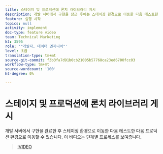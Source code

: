 ```yaml
---
title: 스테이지 및 프로덕션에 론치 라이브러리 게시
description: 개발 서버에서 구현을 잠근 후에는 스테이징 환경으로 이동한 다음 테스트한 다음 프로덕션 환경으로 이동해야 합니다. 이 비디오는 단계별 프로세스를 보여줍니다.
feature: 실행 시작
topics: null
activity: implement
doc-type: feature video
team: Technical Marketing
kt: 3595
role: '"개발자, 데이터 엔지니어"'
level: 초급
translation-type: tm+mt
source-git-commit: f3b3fa7d91b0cb21005b57768ca23ed6700fcc03
workflow-type: tm+mt
source-wordcount: '100'
ht-degree: 0%

---
```



# 스테이지 및 프로덕션에 론치 라이브러리 게시

개발 서버에서 구현을 완료한 후 스테이징 환경으로 이동한 다음 테스트한 다음 프로덕션 환경으로 이동할 수 있습니다. 이 비디오는 단계별 프로세스를 보여줍니다.

>[!VIDEO](https://video.tv.adobe.com/v/28777/?quality=12)
